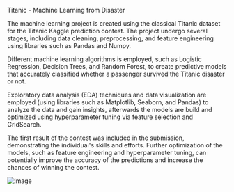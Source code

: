 Titanic - Machine Learning from Disaster

The machine learning project is created using the classical Titanic dataset for the Titanic Kaggle prediction contest. The project undergo several stages, including data cleaning, preprocessing, and feature engineering using libraries such as Pandas and Numpy.

Different machine learning algorithms is employed, such as Logistic Regression, Decision Trees, and Random Forest, to create predictive models that accurately classified whether a passenger survived the Titanic disaster or not.

Exploratory data analysis (EDA) techniques and data visualization are employed (using libraries such as Matplotlib, Seaborn, and Pandas) to analyze the data and gain insights, afterwards the models are build and optimized using hyperparameter tuning via feature selection and GridSearch.

The first result of the contest was included in the submission, demonstrating the individual's skills and efforts. Further optimization of the models, such as feature engineering and hyperparameter tuning, can potentially improve the accuracy of the predictions and increase the chances of winning the contest.

![image](https://user-images.githubusercontent.com/116590327/233677851-79155abb-4852-4063-809d-eea0db569f3a.png)

